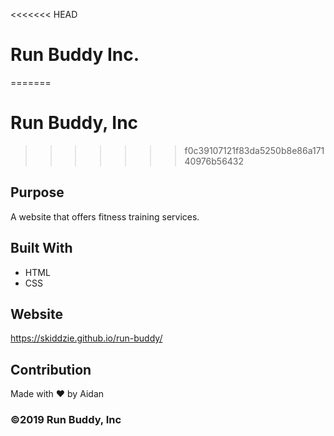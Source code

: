<<<<<<< HEAD
# Run Buddy Inc.
=======
# Run Buddy, Inc
>>>>>>> f0c39107121f83da5250b8e86a17140976b56432

## Purpose
A website that offers fitness training services. 

## Built With
* HTML
* CSS

## Website
https://skiddzie.github.io/run-buddy/

## Contribution
Made with ❤️ by Aidan

### ©️2019 Run Buddy, Inc 
